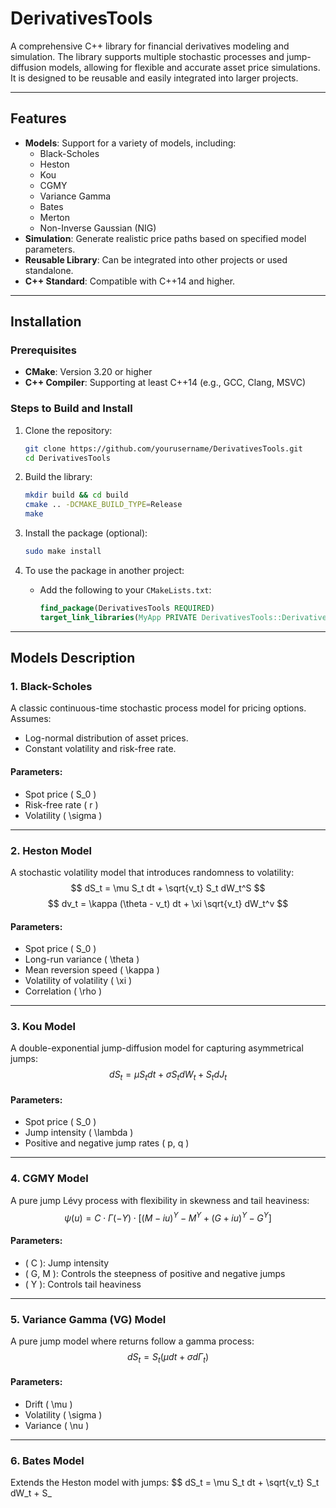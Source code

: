 # DerivativesTools

A comprehensive C++ library for financial derivatives modeling and simulation. The library supports multiple stochastic processes and jump-diffusion models, allowing for flexible and accurate asset price simulations. It is designed to be reusable and easily integrated into larger projects.

---

## Features
- **Models**: Support for a variety of models, including:
    - Black-Scholes
    - Heston
    - Kou
    - CGMY
    - Variance Gamma
    - Bates
    - Merton
    - Non-Inverse Gaussian (NIG)
- **Simulation**: Generate realistic price paths based on specified model parameters.
- **Reusable Library**: Can be integrated into other projects or used standalone.
- **C++ Standard**: Compatible with C++14 and higher.

---

## Installation

### Prerequisites
- **CMake**: Version 3.20 or higher
- **C++ Compiler**: Supporting at least C++14 (e.g., GCC, Clang, MSVC)

### Steps to Build and Install

1. Clone the repository:
    ```bash
    git clone https://github.com/yourusername/DerivativesTools.git
    cd DerivativesTools
    ```

2. Build the library:
    ```bash
    mkdir build && cd build
    cmake .. -DCMAKE_BUILD_TYPE=Release
    make
    ```

3. Install the package (optional):
    ```bash
    sudo make install
    ```

4. To use the package in another project:
    - Add the following to your `CMakeLists.txt`:
      ```cmake
      find_package(DerivativesTools REQUIRED)
      target_link_libraries(MyApp PRIVATE DerivativesTools::DerivativesTools)
      ```

---

## Models Description

### 1. **Black-Scholes**
A classic continuous-time stochastic process model for pricing options. Assumes:
- Log-normal distribution of asset prices.
- Constant volatility and risk-free rate.

#### Parameters:
- Spot price \( S_0 \)
- Risk-free rate \( r \)
- Volatility \( \sigma \)

---

### 2. **Heston Model**
A stochastic volatility model that introduces randomness to volatility:
$$
dS_t = \mu S_t dt + \sqrt{v_t} S_t dW_t^S
$$
$$
dv_t = \kappa (\theta - v_t) dt + \xi \sqrt{v_t} dW_t^v
$$

#### Parameters:
- Spot price \( S_0 \)
- Long-run variance \( \theta \)
- Mean reversion speed \( \kappa \)
- Volatility of volatility \( \xi \)
- Correlation \( \rho \)

---

### 3. **Kou Model**
A double-exponential jump-diffusion model for capturing asymmetrical jumps:
$$
dS_t = \mu S_t dt + \sigma S_t dW_t + S_t dJ_t
$$

#### Parameters:
- Spot price \( S_0 \)
- Jump intensity \( \lambda \)
- Positive and negative jump rates \( p, q \)

---

### 4. **CGMY Model**
A pure jump Lévy process with flexibility in skewness and tail heaviness:
$$
\psi(u) = C \cdot \Gamma(-Y) \cdot [(M - iu)^Y - M^Y + (G + iu)^Y - G^Y]
$$

#### Parameters:
- \( C \): Jump intensity
- \( G, M \): Controls the steepness of positive and negative jumps
- \( Y \): Controls tail heaviness

---

### 5. **Variance Gamma (VG) Model**
A pure jump model where returns follow a gamma process:
$$dS_t = S_t ( \mu dt + \sigma d\Gamma_t )$$

#### Parameters:
- Drift \( \mu \)
- Volatility \( \sigma \)
- Variance \( \nu \)

---

### 6. **Bates Model**
Extends the Heston model with jumps:
$$
dS_t = \mu S_t dt + \sqrt{v_t} S_t dW_t + S_
